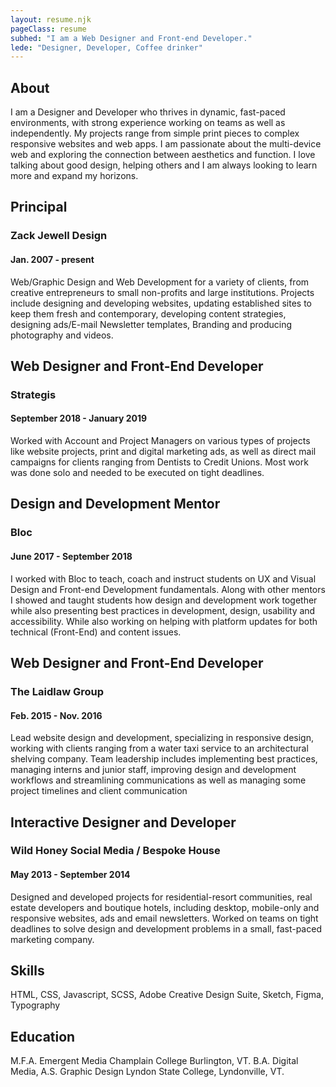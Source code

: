 ```yaml
---
layout: resume.njk
pageClass: resume
subhed: "I am a Web Designer and Front-end Developer."
lede: "Designer, Developer, Coffee drinker"
---
```


## About
I am a Designer and Developer who thrives in dynamic, fast-paced environments, with strong experience working on teams as well as independently. My projects range from simple print pieces to complex responsive websites and web apps. I am passionate about the multi-device web and exploring the connection between aesthetics and function. I love talking about good design, helping others and I am always looking to learn more and expand my horizons.

## Principal
### Zack Jewell Design
#### Jan. 2007 - present
Web/Graphic Design and Web Development for a variety of clients, from creative entrepreneurs to small non-profits and large institutions. Projects include designing and developing websites, updating established sites to keep them fresh and contemporary, developing content strategies, designing ads/E-mail Newsletter templates, Branding and producing photography and videos.

## Web Designer and Front-End Developer
### Strategis
#### September 2018 - January 2019
Worked with Account and Project Managers on various types of projects like website projects, print and digital marketing ads, as well as direct mail campaigns for clients ranging from Dentists to Credit Unions. Most work was done solo and needed to be executed on tight deadlines.

## Design and Development Mentor 
### Bloc
#### June 2017 - September 2018
I worked with Bloc to teach, coach and instruct students on UX and Visual Design and Front-end Development fundamentals. Along with other mentors I showed and taught students how design and development work together while also presenting best practices in development, design, usability and accessibility. While also working on helping with platform updates for both technical (Front-End) and content issues.

## Web Designer and Front-End Developer
### The Laidlaw Group
#### Feb. 2015 - Nov. 2016
Lead website design and development, specializing in responsive design, working with clients ranging from a water taxi service to an architectural shelving company. Team leadership includes implementing best practices, managing interns and junior staff, improving design and development workflows and streamlining communications as well as managing some project timelines and client communication

## Interactive Designer and Developer
### Wild Honey Social Media / Bespoke House
#### May 2013 - September 2014
Designed and developed projects for residential-resort communities, real estate developers and boutique hotels, including desktop, mobile-only and responsive websites, ads and email newsletters. Worked on teams on tight deadlines to solve design and development problems in a small, fast-paced marketing company.

## Skills
HTML, CSS, Javascript, SCSS, Adobe Creative Design Suite, Sketch, Figma, Typography

## Education
M.F.A. Emergent Media Champlain College Burlington, VT.
B.A. Digital Media, A.S. Graphic Design Lyndon State College, Lyndonville, VT.